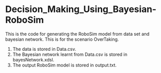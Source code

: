 # Decision_Making_Using_Bayesian-RoboSim

This is the code for generating the RoboSim model from data set and bayesian network.
This is for the scenario OverTaking.

1. The data is stored in Data.csv.
2. The Bayesian network learnt from Data.csv is stored in bayesNetwork.xdsl.
3. The output RoboSim model is stored in output.txt.

